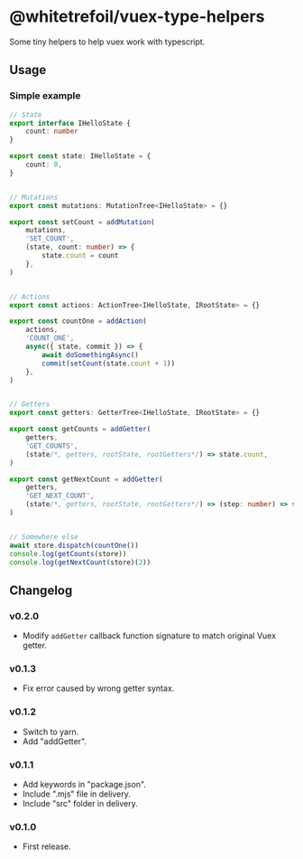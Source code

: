 @whitetrefoil/vuex-type-helpers
===============================

Some tiny helpers to help vuex work with typescript.

Usage
-----

### Simple example

```ts
// State
export interface IHelloState {
    count: number
}

export const state: IHelloState = {
    count: 0,
}


// Mutations
export const mutations: MutationTree<IHelloState> = {}

export const setCount = addMutation(
    mutations,
    'SET_COUNT',
    (state, count: number) => {
        state.count = count
    },
)


// Actions
export const actions: ActionTree<IHelloState, IRootState> = {}

export const countOne = addAction(
    actions,
    'COUNT_ONE',
    async({ state, commit }) => {
        await doSomethingAsync()
        commit(setCount(state.count + 1))
    },
)


// Getters
export const getters: GetterTree<IHelloState, IRootState> = {}

export const getCounts = addGetter(
    getters,
    'GET_COUNTS',
    (state/*, getters, rootState, rootGetters*/) => state.count,
)

export const getNextCount = addGetter(
    getters,
    'GET_NEXT_COUNT',
    (state/*, getters, rootState, rootGetters*/) => (step: number) => state.count + step,
)


// Somewhere else
await store.dispatch(countOne())
console.log(getCounts(store))
console.log(getNextCount(store)(2))
```


Changelog
---------

### v0.2.0

* Modify `addGetter` callback function signature to match original Vuex getter.

### v0.1.3

* Fix error caused by wrong getter syntax.

### v0.1.2

* Switch to yarn.
* Add "addGetter".

### v0.1.1

* Add keywords in "package.json".
* Include ".mjs" file in delivery.
* Include "src" folder in delivery.

### v0.1.0

* First release.
